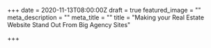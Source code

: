 +++
date = 2020-11-13T08:00:00Z
draft = true
featured_image = ""
meta_description = ""
meta_title = ""
title = "Making your Real Estate Website Stand Out From Big Agency Sites"

+++
